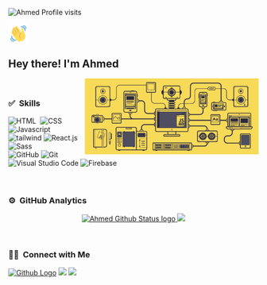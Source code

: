 <p align="left"> <img src="https://komarev.com/ghpvc/?username=ahhmedsafwat&style=plastic&label=Profile+visits&color=blue"alt="Ahmed Profile visits" /> </p>
<p align="left">
<img alt="Night Coding" src="./assets/wave-hello.gif" width='40' align="center" />
<h2>Hey there! I'm Ahmed</h2>

<img alt="Night Coding" width="350px" src="./assets/js.gif" align="right" />
<br>

### ✅ &nbsp;Skills

![HTML](https://img.shields.io/badge/-HTML-05122A?style=flat&logo=HTML5)&nbsp;
![CSS](https://img.shields.io/badge/-CSS-05122A?style=flat&logo=CSS3&logoColor=1572B6)
![Javascript](https://img.shields.io/badge/-JavaScript-05122A?style=flat&logo=javascript)&nbsp;\
![tailwind](https://img.shields.io/badge/-Tailwind-05122A?style=flat&logo=tailwindcss)
![React.js](https://img.shields.io/badge/-React.js-05122A?style=flat&logo=react)
![Sass](https://img.shields.io/badge/-Sass-05122A?style=flat&logo=sass)&nbsp;\
![GitHub](https://img.shields.io/badge/-GitHub-05122A?style=flat&logo=github)
![Git](https://img.shields.io/badge/-Git-05122A?style=flat&logo=git)&nbsp;
![Visual Studio Code](https://img.shields.io/badge/-Visual%20Studio%20Code-05122A?style=flat&logo=visual-studio-code&logoColor=007ACC)
![Firebase](https://img.shields.io/badge/-Firebase-05122A?style=flat&logo=firebase)&nbsp;\
<br><br>

### ⚙️ &nbsp;GitHub Analytics

<p align="center">

<a href="https://github.com/ahhmedsafwat">
<img height="165em" src="https://github-readme-stats.vercel.app/api?username=ahhmedsafwat&include_all_commits=true&show_icons=true&count_private=false&theme=algolia" alt="Ahmed Github Status logo" />
<img height="165em" src="https://github-readme-stats-eight-theta.vercel.app/api/top-langs/?username=ahhmedsafwat&layout=compact&langs_count=8&theme=algolia" />
</a>
</p><br>


### 🤝🏻 &nbsp;Connect with Me

<p align="center">

<a href="https://github.com/ahhmedsafwat"> <img src="https://img.shields.io/github/followers/ahhmedsafwat?style=social" alt="Github Logo"></a>
<a href="mailto:ahmedssafwatt@gmail.com"><img src="https://img.shields.io/badge/-Ahmedssafwatt@gmail.com-D14836?style=flat&logo=Gmail&logoColor=white" /></a>
<a href="https://www.linkedin.com/in/ahmed-safwat-54bb27220/"><img src="https://img.shields.io/badge/-Ahmed%20Safwat-0077B5?style=flat&logo=Linkedin&logoColor=white" />
</a>

</p>
</a>

